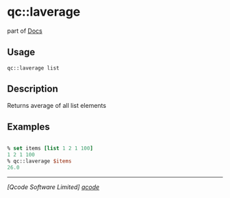 qc::laverage
============

part of [Docs](.)

Usage
-----
`
        qc::laverage list
    `

Description
-----------
Returns average of all list elements

Examples
--------
```tcl

% set items [list 1 2 1 100]
1 2 1 100
% qc::laverage $items
26.0
```

----------------------------------
*[Qcode Software Limited] [qcode]*

[qcode]: www.qcode.co.uk "Qcode Software"